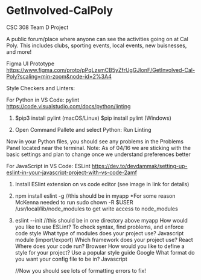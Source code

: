 # GetInvolved-CalPoly
CSC 308 Team D Project 

A public forum/place where anyone can see the activities going on at Cal Poly. 
  This includes clubs, sporting events, local events, new buisnesses, and more!

Figma UI Prototype
https://www.figma.com/proto/pPqLzsmCB5yZfrUgGJlonF/GetInvolved-Cal-Poly?scaling=min-zoom&node-id=2%3A4

Style Checkers and Linters:

For Python in VS Code: pylint
https://code.visualstudio.com/docs/python/linting

1) $pip3 install pylint (macOS/Linux)
    $pip install pylint (Windows)

2) Open Command Pallete and select Python: Run Linting

Now in your Python files, you should see any problems in the Problems Panel located near the terminal. 
Note: As of 04/16 we are sticking with the basic settings and plan to change once we understand preferences better 

For JavaScript in VS Code: ESLint
https://dev.to/devdammak/setting-up-eslint-in-your-javascript-project-with-vs-code-2amf

1) Install ESlint extension on vs code editor (see image in link for details)

2) npm install eslint -g //this should be in myapp
  *For some reason McKenna needed to run sudo chown -R $USER /usr/local/lib/node_modules to get write access to node_modules
  
3) eslint --init //this should be in one directory above myapp
    How would you like to use ESLint?
      To check syntax, find problems, and enforce code style
    What type of modules does your project use?
      Javascript module (import/export) 
    Which framework does your project use?
      React
    Where does your code run?
      Browser
    How would you like to define a style for your project?
      Use a popular style guide
        Google
    What format do you want your config file to be in?
      Javascript
      
   //Now you should see lots of formatting errors to fix!



